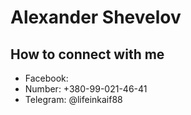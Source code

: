 # Alexander Shevelov

## How to connect with me

- Facebook:
- Number: +380-99-021-46-41
- Telegram: @lifeinkaif88
